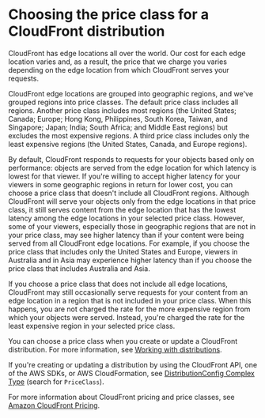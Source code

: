 # Choosing the price class for a CloudFront distribution<a name="PriceClass"></a>

CloudFront has edge locations all over the world\. Our cost for each edge location varies and, as a result, the price that we charge you varies depending on the edge location from which CloudFront serves your requests\.

CloudFront edge locations are grouped into geographic regions, and we've grouped regions into price classes\. The default price class includes all regions\. Another price class includes most regions \(the United States; Canada; Europe; Hong Kong, Philippines, South Korea, Taiwan,  and Singapore; Japan; India; South Africa; and Middle East regions\) but excludes the most expensive regions\. A third price class includes only the least expensive regions \(the United States, Canada, and Europe regions\)\.

By default, CloudFront responds to requests for your objects based only on performance: objects are served from the edge location for which latency is lowest for that viewer\. If you're willing to accept higher latency for your viewers in some geographic regions in return for lower cost, you can choose a price class that doesn't include all CloudFront regions\. Although CloudFront will serve your objects only from the edge locations in that price class, it still serves content from the edge location that has the lowest latency among the edge locations in your selected price class\. However, some of your viewers, especially those in geographic regions that are not in your price class, may see higher latency than if your content were being served from all CloudFront edge locations\. For example, if you choose the price class that includes only the United States and Europe, viewers in Australia and in Asia may experience higher latency than if you choose the price class that includes Australia and Asia\.

If you choose a price class that does not include all edge locations, CloudFront may still occasionally serve requests for your content from an edge location in a region that is not included in your price class\. When this happens, you are not charged the rate for the more expensive region from which your objects were served\. Instead, you're charged the rate for the least expensive region in your selected price class\.

You can choose a price class when you create or update a CloudFront distribution\. For more information, see [Working with distributions](distribution-working-with.md)\. 

If you're creating or updating a distribution by using the CloudFront API, one of the AWS SDKs, or AWS CloudFormation, see [DistributionConfig Complex Type](https://docs.aws.amazon.com/cloudfront/latest/APIReference/API_DistributionConfig.html) \(search for `PriceClass`\)\.

For more information about CloudFront pricing and price classes, see [ Amazon CloudFront Pricing](http://aws.amazon.com/cloudfront/pricing/)\.